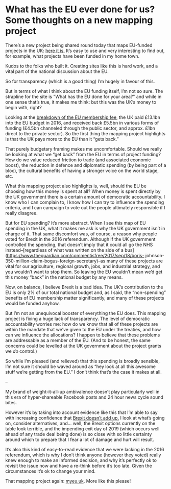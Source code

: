 # What has the EU ever done for us? Some thoughts on a new mapping project

There’s a new project being shared round today that maps EU-funded projects in
the UK: [here it is.](https://www.myeu.uk/) It’s easy to use and very
interesting to find out, for example, what projects have been funded in my
home town.

Kudos to the folks who built it. Creating sites like this is hard work, and a
vital part of the national discussion about the EU.

So for transparency (which is a good thing) I’m hugely in favour of this.

But in terms of what I think about the EU funding itself, I’m not so sure. The
strapline for the site is "What has the EU done for your area?" and while in
one sense that’s true, it makes me think: but this was the UK’s money to begin
with, right?

Looking at the [breakdown of the EU membership
fee](https://fullfact.org/europe/our-eu-membership-fee-55-million/), the UK
paid £13.1bn into the EU budget in 2016, and received back £5.5bn in various
forms of funding (£4.5bn channeled through the public sector, and approx. £1bn
direct to the private sector). So the first thing the mapping project
highlights is that the UK pays more to the EU than it “gets back.”

That purely budgetary framing makes me uncomfortable. Should we really be
looking at what we “get back” from the EU in terms of project funding? How do
we value reduced friction to trade (and associated economic boost), the
reduction in defence and diplomatic spending (by being part of a bloc), the
cultural benefits of having a stronger voice on the world stage, etc.

What this mapping project also highlights is, well, should the EU be choosing
how this money is spent at all? When money is spent directly by the UK
government there is a certain amount of democratic accountability. I know who
I can complain to, I know how I can try to influence the spending criteria,
and I can campaign to vote out the people ultimately responsible if I really
disagree.

But for EU spending? It’s more abstract. When I see this map of EU spending in
the UK, what it makes me ask is why the UK government isn’t in charge of it.
That same discomfort was, of course, a reason why people voted for Brexit in
the 2016 referendum. Although if the UK government controlled the spending,
that doesn’t imply that it could all go the NHS instead–[regardless of what
was written on the side of a
bus](https://www.theguardian.com/commentisfree/2017/sep/18/boris-
johnson-350-million-claim-bogus-foreign-secretary)–as many of these projects
are vital for our agriculture, regional growth, jobs, and industrial strategy,
and you wouldn’t want to stop them. So leaving the EU wouldn’t mean we’d get
this money “back” in the national budget by any means.

Now, on balance, I believe Brexit is a bad idea. The UK’s contribution to the
EU is only 2% of our total national budget and, as I said, the “non-spending”
benefits of EU membership matter significantly, and many of these projects
would be funded anyhow.

But I’m not an unequivocal booster of everything the EU does. This mapping
project is fixing a huge lack of transparency. The level of democratic
accountability worries me: how do we know that all of these projects are
within the mandate that we’ve given to the EU under the treaties, and how can
we influence the allocations? I happen to believe that these problems are
addressable as a member of the EU. (And to be honest, the same concerns could
be levelled at the UK government about the project grants we _do_ control.)

So while I’m pleased (and relieved) that this spending is broadly sensible,
I’m not sure it should be waved around as “hey look at all this awesome stuff
we’re getting from the EU.” I don’t think that’s the case it makes at all.

–

My brand of weight-it-all-up ambivalence doesn’t play particularly well in
this era of hyper-shareable Facebook posts and 24 hour news cycle sound bites.

However it’s by taking into account evidence like this that I’m able to say
with increasing confidence that [Brexit doesn’t add
up.](http://www.brexitdoesntaddup.com) I look at what’s going on, consider
alternatives, and… well, the Brexit options currently on the table look
terrible, and the impending exit day of 2019 (which occurs well ahead of any
trade deal being done) is so close with so little certainty around which to
prepare that I fear a lot of damage and hurt will result.

It’s also this kind of easy-to-read evidence that we were lacking in the 2016
referendum, which is why I don’t think anyone (however they voted) really knew
enough to make an informed decision, and why it’s perfectly ok to revisit the
issue now and have a re-think before it’s too late. Given the circumstances
it’s ok to change your mind.

That mapping project again: [myeu.uk](https://www.myeu.uk/). More like this
please!
